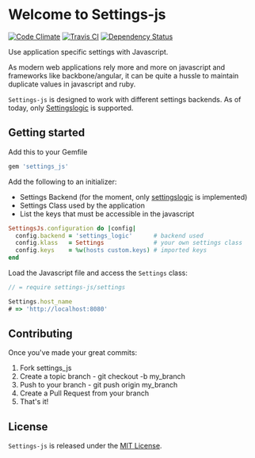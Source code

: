 # Welcome to Settings-js

[![Code Climate](https://codeclimate.com/badge.png)](https://codeclimate.com/github/kdisneur/settings-js)
[![Travis CI](https://secure.travis-ci.org/kdisneur/settings-js.png)](http://travis-ci.org/kdisneur/settings-js)
[![Dependency Status](https://gemnasium.com/kdisneur/settings-js.png)](https://gemnasium.com/kdisneur/settings-js)

Use application specific settings with Javascript.

As modern web applications rely more and more on javascript and frameworks like backbone/angular, it can be quite a hussle to maintain duplicate values in javascript and ruby.

`Settings-js` is designed to work with different settings backends. As of today, only [Settingslogic](https://github.com/binarylogic/settingslogic) is supported.

## Getting started

Add this to your Gemfile

```ruby
gem 'settings_js'
```

Add the following to an initializer:

* Settings Backend (for the moment, only [settingslogic](https://github.com/binarylogic/settingslogic) is implemented)
* Settings Class used by the application
* List the keys that must be accessible in the javascript

```ruby
SettingsJs.configuration do |config|
  config.backend = 'settings_logic'      # backend used
  config.klass   = Settings              # your own settings class
  config.keys    = %w(hosts custom.keys) # imported keys
end
```

Load the Javascript file and access the `Settings` class:

```javascript
// = require settings-js/settings

Settings.host_name
# => 'http://localhost:8080'
```

## Contributing

Once you've made your great commits:

1. Fork settings_js
2. Create a topic branch - git checkout -b my_branch
3. Push to your branch - git push origin my_branch
4. Create a Pull Request from your branch
5. That's it!

## License

`Settings-js` is released under the [MIT License](http://www.opensource.org/licenses/MIT).
